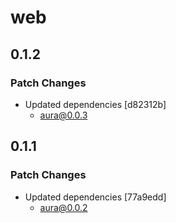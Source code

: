 # web

## 0.1.2

### Patch Changes

- Updated dependencies [d82312b]
  - aura@0.0.3

## 0.1.1

### Patch Changes

- Updated dependencies [77a9edd]
  - aura@0.0.2
